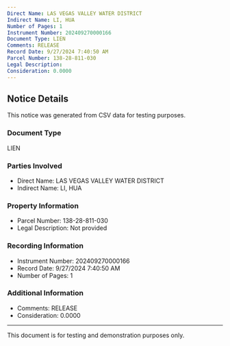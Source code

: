 ```yaml
---
Direct Name: LAS VEGAS VALLEY WATER DISTRICT
Indirect Name: LI, HUA
Number of Pages: 1
Instrument Number: 202409270000166
Document Type: LIEN
Comments: RELEASE
Record Date: 9/27/2024 7:40:50 AM
Parcel Number: 138-28-811-030
Legal Description: 
Consideration: 0.0000
---
```


## Notice Details

This notice was generated from CSV data for testing purposes.

### Document Type
LIEN

### Parties Involved
- Direct Name: LAS VEGAS VALLEY WATER DISTRICT
- Indirect Name: LI, HUA

### Property Information
- Parcel Number: 138-28-811-030
- Legal Description: Not provided

### Recording Information
- Instrument Number: 202409270000166
- Record Date: 9/27/2024 7:40:50 AM
- Number of Pages: 1

### Additional Information
- Comments: RELEASE
- Consideration: 0.0000

---

This document is for testing and demonstration purposes only.

